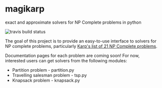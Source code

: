 # magikarp
exact and approximate solvers for NP Complete problems in python

![travis build status](https://travis-ci.org/lmc2179/magikarp.svg?branch=master)

The goal of this project is to provide an easy-to-use interface to solvers for NP complete problems, particularly [Karp's list of 21 NP Complete problems](https://en.wikipedia.org/wiki/Karp%27s_21_NP-complete_problems).

Documentation pages for each problem are coming soon! For now, interested users can get solvers from the following modules:
* Partition problem - partition.py
* Travelling salesman problem - tsp.py
* Knapsack problem - knapsack.py